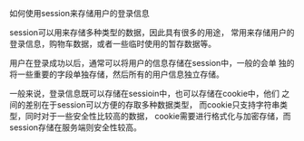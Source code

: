 如何使用session来存储用户的登录信息

session可以用来存储多种类型的数据，因此具有很多的用途，
常用来存储用户的登录信息，购物车数据，或者一些临时使用的暂存数据等。

用户在登录成功以后，通常可以将用户的信息存储在session中，一般的会单
独的将一些重要的字段单独存储，然后所有的用户信息独立存储。

一般来说，登录信息既可以存储在sessioin中，也可以存储在cookie中，他们
之间的差别在于session可以方便的存取多种数据类型，
而cookie只支持字符串类型，同时对于一些安全性比较高的数据，
cookie需要进行格式化与加密存储，而session存储在服务端则安全性较高。